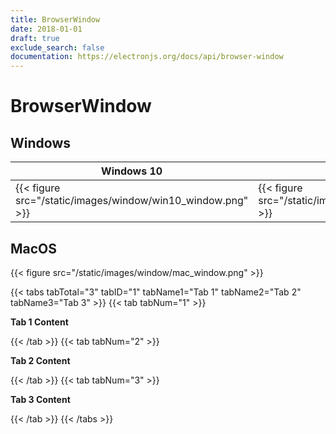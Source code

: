 ```yaml
---
title: BrowserWindow
date: 2018-01-01
draft: true
exclude_search: false
documentation: https://electronjs.org/docs/api/browser-window
---
```


# BrowserWindow

## Windows

Windows 10    | Windows 7
--------|------
{{< figure src="/static/images/window/win10_window.png" >}} | {{< figure src="/static/images/window/win7_window.png" >}}

## MacOS

{{< figure src="/static/images/window/mac_window.png" >}}


{{< tabs tabTotal="3" tabID="1" tabName1="Tab 1" tabName2="Tab 2" tabName3="Tab 3" >}}
{{< tab tabNum="1" >}}

**Tab 1 Content**

{{< /tab >}}
{{< tab tabNum="2" >}}

**Tab 2 Content**

{{< /tab >}}
{{< tab tabNum="3" >}}

**Tab 3 Content**

{{< /tab >}}
{{< /tabs >}}